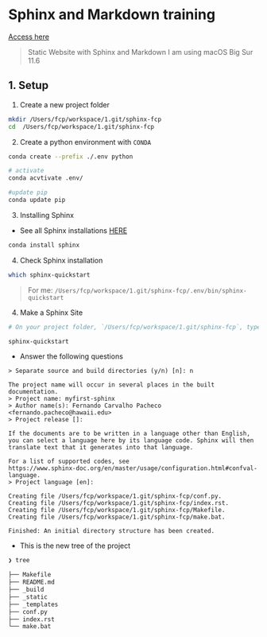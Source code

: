 # Sphinx and Markdown training

[Access here](https://training.talkpython.fm/courses/details/static-sites-with-sphinx-and-markdown)

> Static Website with Sphinx and Markdown
> I am using macOS Big Sur 11.6

## 1. Setup

1. Create a new project folder

```sh
mkdir /Users/fcp/workspace/1.git/sphinx-fcp
cd  /Users/fcp/workspace/1.git/sphinx-fcp
```

2. Create a python environment with `CONDA`

```sh
conda create --prefix ./.env python

# activate 
conda acvtivate .env/

#update pip
conda update pip
```

3. Installing Sphinx 

+ See all Sphinx installations [HERE](https://www.sphinx-doc.org/en/master/usage/installation.html)

```sh
conda install sphinx
```

4. Check Sphinx installation

```sh
which sphinx-quickstart
```
> For me: `/Users/fcp/workspace/1.git/sphinx-fcp/.env/bin/sphinx-quickstart`


4. Make a Sphinx Site

```sh
# On your project folder, `/Users/fcp/workspace/1.git/sphinx-fcp`, type:

sphinx-quickstart
```

+ Answer the following questions

```
> Separate source and build directories (y/n) [n]: n

The project name will occur in several places in the built documentation.
> Project name: myfirst-sphinx
> Author name(s): Fernando Carvalho Pacheco <fernando.pacheco@hawaii.edu>
> Project release []:

If the documents are to be written in a language other than English,
you can select a language here by its language code. Sphinx will then
translate text that it generates into that language.

For a list of supported codes, see
https://www.sphinx-doc.org/en/master/usage/configuration.html#confval-language.
> Project language [en]:

Creating file /Users/fcp/workspace/1.git/sphinx-fcp/conf.py.
Creating file /Users/fcp/workspace/1.git/sphinx-fcp/index.rst.
Creating file /Users/fcp/workspace/1.git/sphinx-fcp/Makefile.
Creating file /Users/fcp/workspace/1.git/sphinx-fcp/make.bat.

Finished: An initial directory structure has been created.
```

+ This is the new tree of the project

```sh
❯ tree                                                              

├── Makefile
├── README.md
├── _build
├── _static
├── _templates
├── conf.py
├── index.rst
└── make.bat
```
